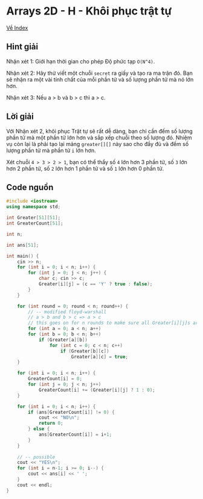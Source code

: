 # Arrays 2D - H - Khôi phục trật tự

[Về Index](index.md)

## Hint giải

Nhận xét 1: Giới hạn thời gian cho phép Độ phức tạp `O(N^4)`.

Nhận xét 2: Hãy thử viết một chuỗi `secret` ra giấy và tạo ra ma trận đó. Bạn sẽ nhận ra một vài tính chất của mỗi phần tử và số lượng phần tử mà nó lớn hơn.

Nhận xét 3: Nếu a > b và b > c thì a > c.


## Lời giải

Với Nhận xét 2, khôi phục Trật tự sẽ rất dễ dàng, bạn chỉ cần đếm số lượng phần tử mà một phần tử lớn hơn và sắp xếp chuỗi theo số lượng đó. Nhiệm vụ còn lại là phải tạo lại mảng `greater[][]` này sao cho đầy đủ và đếm số lượng phần tử mà phần tử `i` lớn hơn.

Xét chuỗi `4 > 3 > 2 > 1`, bạn có thể thẩy số `4` lớn hơn 3 phần tử, số `3` lớn hơn 2 phần tử, số `2` lớn hơn 1 phần tử và số `1` lớn hơn 0 phần tử.


## Code nguồn

```cpp
#include <iostream>
using namespace std;

int Greater[51][51];
int GreaterCount[51];

int n;

int ans[51];

int main() {
    cin >> n;
    for (int i = 0; i < n; i++) {
        for (int j = 0; j < n; j++) {
            char c; cin >> c;
            Greater[i][j] = (c == 'Y' ? true : false);
        }
    }

    for (int round = 0; round < n; round++) {
        // -- modified floyd-warshall
        // a > b and b > c => a > c
        // this goes on for n rounds to make sure all Greater[i][j]s are found
        for (int a = 0; a < n; a++)
        for (int b = 0; b < n; b++)
            if (Greater[a][b])
                for (int c = 0; c < n; c++) 
                    if (Greater[b][c]) 
                        Greater[a][c] = true;
    }

    for (int i = 0; i < n; i++) {
        GreaterCount[i] = 0;
        for (int j = 0; j < n; j++)
            GreaterCount[i] += (Greater[i][j] ? 1 : 0);
    }

    for (int i = 0; i < n; i++) {
        if (ans[GreaterCount[i]] != 0) {
            cout << "NO\n";
            return 0;
        } else {
            ans[GreaterCount[i]] = i+1;
        }
    }
    
    // -- possible
    cout << "YES\n";
    for (int i = n-1; i >= 0; i--) {
        cout << ans[i] << ' ';
    }
    cout << endl;
}
```